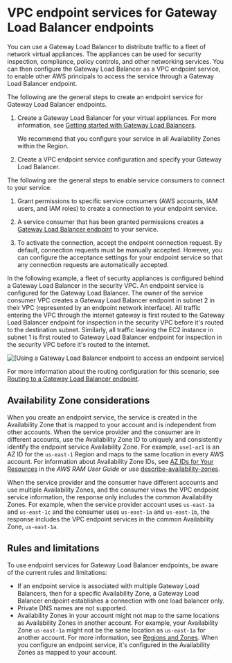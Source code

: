 # VPC endpoint services for Gateway Load Balancer endpoints<a name="vpc-endpoint-services-gwlbe"></a>

You can use a Gateway Load Balancer to distribute traffic to a fleet of network virtual appliances\. The appliances can be used for security inspection, compliance, policy controls, and other networking services\. You can then configure the Gateway Load Balancer as a VPC endpoint service, to enable other AWS principals to access the service through a Gateway Load Balancer endpoint\.

The following are the general steps to create an endpoint service for Gateway Load Balancer endpoints\.

1. Create a Gateway Load Balancer for your virtual appliances\. For more information, see [Getting started with Gateway Load Balancers](https://docs.aws.amazon.com/elasticloadbalancing/latest/gateway/getting-started.html)\.

   We recommend that you configure your service in all Availability Zones within the Region\.

1. Create a VPC endpoint service configuration and specify your Gateway Load Balancer\.

The following are the general steps to enable service consumers to connect to your service\.

1. Grant permissions to specific service consumers \(AWS accounts, IAM users, and IAM roles\) to create a connection to your endpoint service\.

1. A service consumer that has been granted permissions creates a [Gateway Load Balancer endpoint](vpce-gateway-load-balancer.md) to your service\.

1. To activate the connection, accept the endpoint connection request\. By default, connection requests must be manually accepted\. However, you can configure the acceptance settings for your endpoint service so that any connection requests are automatically accepted\.

In the following example, a fleet of security appliances is configured behind a Gateway Load Balancer in the security VPC\. An endpoint service is configured for the Gateway Load Balancer\. The owner of the service consumer VPC creates a Gateway Load Balancer endpoint in subnet 2 in their VPC \(represented by an endpoint network interface\)\. All traffic entering the VPC through the internet gateway is first routed to the Gateway Load Balancer endpoint for inspection in the security VPC before it's routed to the destination subnet\. Similarly, all traffic leaving the EC2 instance in subnet 1 is first routed to Gateway Load Balancer endpoint for inspection in the security VPC before it's routed to the internet\.

![\[Using a Gateway Load Balancer endpoint to access an endpoint service\]](http://docs.aws.amazon.com/vpc/latest/userguide/images/vpc-endpoint-service-gwlbe.png)

For more information about the routing configuration for this scenario, see [Routing to a Gateway Load Balancer endpoint](route-table-options.md#route-tables-gwlbe)\.

## Availability Zone considerations<a name="vpce-endpoint-service-availability-zones-gwlbe"></a>

When you create an endpoint service, the service is created in the Availability Zone that is mapped to your account and is independent from other accounts\. When the service provider and the consumer are in different accounts, use the Availability Zone ID to uniquely and consistently identify the endpoint service Availability Zone\. For example, `use1-az1` is an AZ ID for the `us-east-1` Region and maps to the same location in every AWS account\. For information about Availability Zone IDs, see [AZ IDs for Your Resources](https://docs.aws.amazon.com/ram/latest/userguide/working-with-az-ids.html) in the *AWS RAM User Guide* or use [describe\-availability\-zones](https://docs.aws.amazon.com/cli/latest/reference/ec2/describe-availability-zones.html)\. 

When the service provider and the consumer have different accounts and use multiple Availability Zones, and the consumer views the VPC endpoint service information, the response only includes the common Availability Zones\. For example, when the service provider account uses `us-east-1a` and `us-east-1c` and the consumer uses `us-east-1a` and `us-east-1b`, the response includes the VPC endpoint services in the common Availability Zone, `us-east-1a`\.

## Rules and limitations<a name="endpoint-service-limits-gwlbe"></a>

To use endpoint services for Gateway Load Balancer endpoints, be aware of the current rules and limitations: 
+ If an endpoint service is associated with multiple Gateway Load Balancers, then for a specific Availability Zone, a Gateway Load Balancer endpoint establishes a connection with one load balancer only\.
+ Private DNS names are not supported\.
+ Availability Zones in your account might not map to the same locations as Availability Zones in another account\. For example, your Availability Zone `us-east-1a` might not be the same location as `us-east-1a` for another account\. For more information, see [Regions and Zones](https://docs.aws.amazon.com/AWSEC2/latest/UserGuide/using-regions-availability-zones.html#concepts-regions-availability-zones)\. When you configure an endpoint service, it's configured in the Availability Zones as mapped to your account\.